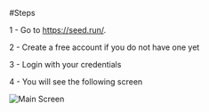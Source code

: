#Steps

1 - Go to https://seed.run/.

2 - Create a free account if you do not have one yet

3 - Login with your credentials

4 - You will see the following screen

![Main Screen](/images/1-main-screen.png)
